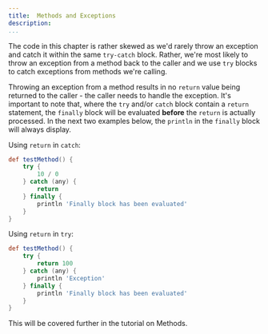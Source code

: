 ```yaml
---
title:	Methods and Exceptions  
description:	
...
```

The code in this chapter is rather skewed as we'd rarely throw an exception and catch it within the same `try-catch` block. Rather, we're most likely to throw an exception from a method back to the caller and we use `try` blocks to catch exceptions from methods we're calling.

Throwing an exception from a method results in no `return` value being returned to the caller - the caller needs to handle the exception. It's important to note that, where the `try` and/or `catch` block contain a `return` statement, the `finally` block will be evaluated __before__ the `return` is actually processed. In the next two examples below, the `println` in the `finally` block will always display.

Using `return` in `catch`:

```groovy
def testMethod() {
    try {
        10 / 0
    } catch (any) {
        return
    } finally {
        println 'Finally block has been evaluated'
    }
}
```

Using `return` in `try`:

```groovy
def testMethod() {
    try {
        return 100
    } catch (any) {
        println 'Exception'
    } finally {
        println 'Finally block has been evaluated'
    }
}
```

This will be covered further in the tutorial on Methods.